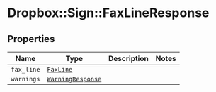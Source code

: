 # Dropbox::Sign::FaxLineResponse



## Properties

| Name | Type | Description | Notes |
| ---- | ---- | ----------- | ----- |
| `fax_line` | [```FaxLine```](FaxLine.md) |    |  |
| `warnings` | [```WarningResponse```](WarningResponse.md) |    |  |

